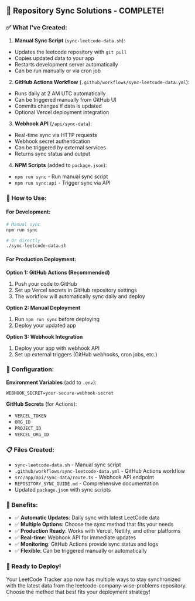 ## 🎉 Repository Sync Solutions - COMPLETE!

### ✅ What I've Created:

1. **Manual Sync Script** (`sync-leetcode-data.sh`):
- Updates the leetcode repository with `git pull`
- Copies updated data to your app
- Restarts development server automatically
- Can be run manually or via cron job

2. **GitHub Actions Workflow** (`.github/workflows/sync-leetcode-data.yml`):
- Runs daily at 2 AM UTC automatically
- Can be triggered manually from GitHub UI
- Commits changes if data is updated
- Optional Vercel deployment integration

3. **Webhook API** (`/api/sync-data`):
- Real-time sync via HTTP requests
- Webhook secret authentication
- Can be triggered by external services
- Returns sync status and output

4. **NPM Scripts** (added to `package.json`):
- `npm run sync` - Run manual sync script
- `npm run sync:api` - Trigger sync via API

### 🚀 How to Use:

#### For Development:
```bash
# Manual sync
npm run sync

# Or directly
./sync-leetcode-data.sh
```

#### For Production Deployment:

**Option 1: GitHub Actions (Recommended)**
1. Push your code to GitHub
2. Set up Vercel secrets in GitHub repository settings
3. The workflow will automatically sync daily and deploy

**Option 2: Manual Deployment**
1. Run `npm run sync` before deploying
2. Deploy your updated app

**Option 3: Webhook Integration**
1. Deploy your app with webhook API
2. Set up external triggers (GitHub webhooks, cron jobs, etc.)

### 🔧 Configuration:

**Environment Variables** (add to `.env`):
```env
WEBHOOK_SECRET=your-secure-webhook-secret
```

**GitHub Secrets** (for Actions):
- `VERCEL_TOKEN`
- `ORG_ID` 
- `PROJECT_ID`
- `VERCEL_ORG_ID`

### 📋 Files Created:

- `sync-leetcode-data.sh` - Manual sync script
- `.github/workflows/sync-leetcode-data.yml` - GitHub Actions workflow
- `src/app/api/sync-data/route.ts` - Webhook API endpoint
- `REPOSITORY_SYNC_GUIDE.md` - Comprehensive documentation
- Updated `package.json` with sync scripts

### 🎯 Benefits:

- ✅ **Automatic Updates**: Daily sync with latest LeetCode data
- ✅ **Multiple Options**: Choose the sync method that fits your needs
- ✅ **Production Ready**: Works with Vercel, Netlify, and other platforms
- ✅ **Real-time**: Webhook API for immediate updates
- ✅ **Monitoring**: GitHub Actions provide sync status and logs
- ✅ **Flexible**: Can be triggered manually or automatically

### 🚀 Ready to Deploy!

Your LeetCode Tracker app now has multiple ways to stay synchronized with the latest data from the leetcode-company-wise-problems repository. Choose the method that best fits your deployment strategy!

